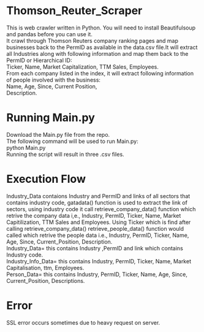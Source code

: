 # Thomson_Reuter_Scraper
This is web crawler written in Python. You will need to install Beautifulsoup and pandas before you can use it.<br />
It crawl through Thomson Reuters company ranking pages and map businesses back to the PermID as available in the data.csv file.It will extract all Industries along with following information and map them back to the PermID or Hierarchical ID:<br />
Ticker, Name, Market Capitalization, TTM Sales, Employees.<br />
From each company listed in the index, it will extract following information of people involved with the business:<br />
Name, Age, Since, Current Position,<br /> Description.

# Running Main.py
Download the Main.py file from the repo.<br />
The following command will be used to run Main.py:<br />
python Main.py<br />
Running the script will result in three .csv files.

# Execution Flow
Industry_Data contaions Industry and PermID and links of all sectors that contains industry code, gatadata() function is used to extract the link of sectors, using industry code it call retrieve_company_data() function which retrive the company data i,e., Industry, PermID, Ticker, Name, Market Capitilization, TTM Sales and Employees. Using Ticker which is find after calling retrieve_company_data() retrieve_people_data() function would called which retrive the people data i.e., Industry, PermID, Ticker, Name, Age, Since, Current_Position, Description.<br />
Industry_Data= this contains Industry ,PermID and link which contains Industry code.<br />
Industry_Info_Data= this contains Industry, PermID, Ticker, Name, Market Capitalisation, ttm, Employees.<br />
Person_Data= this contains Industry, PermID, Ticker, Name, Age, Since, Current_Position, Descriptions.<br />

# Error
SSL error occurs sometimes due to heavy request on server.
